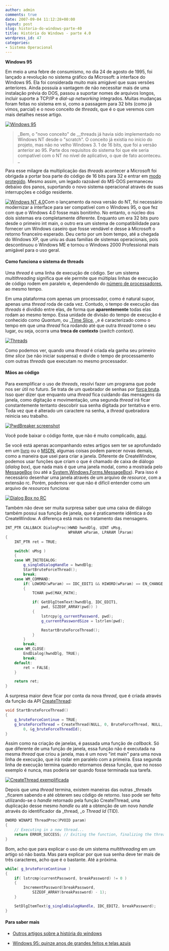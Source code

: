 ```yaml
---
author: admin
comments: true
date: 2007-09-04 11:12:28+00:00
layout: post
slug: historia-do-windows-parte-40
title: História do Windows - parte 4.0
wordpress_id: 47
categories:
- Sistema Operacional
---
```


**Windows 95**

Em meio a uma febre de consumismo, no dia 24 de agosto de 1995, foi lançado a revolução no sistema gráfico da Microsoft: a interface do Windows 95. Ela foi considerada muito mais amigável que suas versões anteriores. Ainda possuía a vantagem de não necessitar mais de uma instalação prévia do DOS, passou a suportar nomes de arquivos longos, incluir suporte a TCP/IP e _dial-up networking_ integrados. Muitas mudanças foram feitas no sistema em si, como a passagem para 32 bits (como já vimos, parcial) e o novo conceito de _threads_, que é o que veremos com mais detalhes nesse artigo.

[![Windows 95](../public/uploads/windows95.png)](../public/uploads/windows95.png)








<blockquote>_Bem, o "novo conceito" de __threads já havia sido implementado no Windows NT desde o "scratch". O conceito já existia no início do projeto, mas não no velho Windows 3. 1 de 16 bits, que foi a versão anterior ao 95. Parte dos requisitos do sistema foi que ele seria compatível com o NT no nível de aplicativo, o que de fato aconteceu. _</blockquote>



Para esse milagre da multiplicação das _threads_ acontecer a Microsoft foi obrigada a portar boa parte do código de 16 bits para 32 e entrar em [modo protegido](http://en.wikipedia.org/wiki/Protected_mode). Mesmo assim, um legado razoável do MS-DOS permaneceu debaixo dos panos, suportando o novo sistema operacional através de suas interrupções e código residente.

[![Windows NT 4.0](http://upload.wikimedia.org/wikipedia/en/2/22/Nt4server.png)](http://upload.wikimedia.org/wikipedia/en/2/22/Nt4server.png)Com o lançamento da nova versão do NT, foi necessário modernizar a interface para ser compatível com o Windows 95, o que fez com que o Windows 4.0 fosse mais bonitinho. No entanto, o núcleo dos dois sistemas era completamente diferente. Enquanto um era 32 bits puro desde o primeiro int main, o outro era um sistema de compatibilidade para fornecer um Windows caseiro que fosse vendável e desse à Microsoft o retorno financeiro esperado. Deu certo por um bom tempo, até a chegada do Windows XP, que uniu as duas famílias de sistemas operacionais, pois descontinuou o Windows ME e tornou o Windows 2000 Professional mais amigável para o uso geral.



#### Como funciona o sistema de threads



Uma _thread_ é uma linha de execução de código. Ser um sistema _multithreading_ significa que ele permite que múltiplas linhas de execução de código rodem em paralelo e, dependendo do [número de processadores](http://compare.buscape.com.br/categoria?lkout=1&id=22&kw=quad+core&site_origem=1293522), ao mesmo tempo.

Em uma plataforma com apenas um processador, como é natural supor, apenas uma _thread_ roda de cada vez. Contudo, o tempo de execução das _threads_ é dividido entre elas, de forma que **aparentemente** todas elas rodam ao mesmo tempo. Essa unidade de divisão do tempo de execução é conhecido como _Quantum_, ou _[Time Slice](http://en.wikipedia.org/wiki/Preemption_%28computing%29#Time_slice), _e é caracterizado como o tempo em que uma _thread_ fica rodando até que outra _thread_ tome o seu lugar, ou seja, ocorra uma **troca de contexto** (_switch context)._

[![Threads](../public/uploads/threads.gif)](../public/uploads/threads.gif)

Como podemos ver, quando uma _thread_ é criada ela ganha seu primeiro _time slice_ (se não iniciar suspensa) e divide o tempo de processamento com outras _threads_ que executam no mesmo processador.



#### Mãos ao código



Para exemplificar o uso de _threads_, resolvi fazer um programa que pode nos ser útil no futuro. Se trata de um quebrador de senhas por [força bruta](http://pt.wikipedia.org/wiki/For%C3%A7a_bruta). Isso quer dizer que enquanto uma _thread_ fica cuidando das mensagens da janela, como digitação e movimentação, uma segunda _thread_ irá ficar constantemente tentanto descobrir sua senha digitada por tentativa e erro. Toda vez que é alterado um caractere na senha, a _thread_ quebradora reinicia seu trabalho.

[![PwdBreaker screenshot](../public/uploads/pwdbreaker.png)](../public/uploads/pwdbreaker.png)

Você pode baixar o código fonte, que não é muito complicado, [aqui](../public/uploads/pwdbreaker.7z).

Se você está apenas acompanhando estes artigos sem ter se aprofundado em um [livro](http://compare.buscape.com.br/categoria?lkout=1&id=3482&kw=programacao+windows+c++&site_origem=1293522) ou o [MSDN](http://msdn.microsoft.com), algumas coisas podem parecer novas demais, como a maneira que usei para criar a janela. Diferente de CreateWindow, podemos usar funções que criam o que é chamado de caixa de diálogo (_dialog box_), que nada mais é que uma janela modal, como a mostrada pelo [MessageBox](http://msdn2.microsoft.com/en-us/library/ms645505.aspx) (ou até a [System.Windows.Forms.MessageBox](http://msdn2.microsoft.com/en-us/library/system.windows.forms.messagebox.aspx)). Para isso é necessário desenhar uma janela através de um arquivo de _resource_, com a extensão rc. Porém, podemos ver que não é difícil entender como um arquivo de _resources_ funciona:

[![Dialog Box no RC](../public/uploads/dialogbox.png)](../public/uploads/dialogbox.png)

Também não deve ser muita surpresa saber que uma caixa de diálogo também possui sua função de janela, que é praticamente idêntica a do CreateWindow. A diferença está mais no tratamento das mensagens.

```cpp
INT_PTR CALLBACK DialogProc(HWND hwndDlg, UINT uMsg, 
							WPARAM wParam, LPARAM lParam)
{
	INT_PTR ret = TRUE;

	switch( uMsg )
	{
	case WM_INITDIALOG:
		g_singleDialogHandle = hwndDlg;
		StartBruteForceThread();
		break;
	case WM_COMMAND:
		if( LOWORD(wParam) == IDC_EDIT1 && HIWORD(wParam) == EN_CHANGE )
		{
			TCHAR pwd[MAX_PATH];

			if( GetDlgItemText(hwndDlg, IDC_EDIT1, 
				pwd, SIZEOF_ARRAY(pwd)) )
			{
				lstrcpy(g_currentPassword, pwd);
				g_currentPasswordSize = lstrlen(pwd);

				RestartBruteForceThread();
			}
		}
		break;
	case WM_CLOSE:
		EndDialog(hwndDlg, TRUE);
		break;
	default:
		ret = FALSE;
	}

	return ret;
} 

```


A surpresa maior deve ficar por conta da nova _thread_, que é criada através da função da API [CreateThread](http://msdn2.microsoft.com/en-us/library/ms682453.aspx):

```cpp
void StartBruteForceThread()
{
	g_bruteForceContinue = TRUE;
	g_bruteForceThread = CreateThread(NULL, 0, BruteForceThread, NULL, 
		0, &g_bruteForceThreadId);
} 

```


Assim como na criação de janelas, é passada uma função de _callback_. Só que diferente de uma função de janela, essa função não é executada na mesma _thread_ que criou a janela, mas é um novo "int main" para uma nova linha de execução, que irá rodar em paralelo com a primeira. Essa segunda linha de execução termina quando retornamos dessa função, que no nosso exemplo é nunca, mas poderia ser quando fosse terminada sua tarefa.

[![CreateThread exemplificada](../public/uploads/createbruteforcethread.gif)](../public/uploads/createbruteforcethread.gif)

Depois que uma _thread_ termina, existem maneiras das outras _threads _ficarem sabendo e até obterem seu código de retorno. Isso pode ser feito utilizando-se o _handle_ retornado pela função CreateThread, uma duplicação desse mesmo _handle_ ou até a obtenção de um novo _handle_ através do identificador da _thread, _o _Thread Id_ (TID).

```cpp
DWORD WINAPI ThreadProc(PVOID param)
{
	// Executing in a new thread...
	return ERROR_SUCCESS; // Exiting the function, finalizing the thread.
} 

```


Bom, acho que para explicar o uso de um sistema _multithreading_ em um artigo só não basta. Mas para explicar por que sua senha deve ter mais de três caracteres, acho que é o bastante. Até a próxima.

```cpp
while( g_bruteForceContinue )
{
	if( lstrcmp(currentPassword, breakPassword) != 0 )
	{
		IncrementPassword(breakPassword, 
			SIZEOF_ARRAY(breakPassword) - 1);
	}

	SetDlgItemText(g_singleDialogHandle, IDC_EDIT2, breakPassword);
} 

```




#### Para saber mais






    
  * [Outros artigos sobre a história do windows](http://www.caloni.com.br/blog/search/historia%20do%20windows%20-%20parte)

    
  * [Windows 95: quinze anos de grandes feitos e telas azuis](http://www.geek.com.br/posts/13665-windows-95-quinze-anos-de-grandes-feitos-e-telas-azuis)


